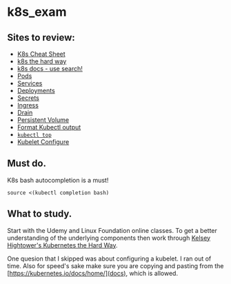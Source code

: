 # k8s_exam

## Sites to review:
 - <a href="https://kubernetes.io/docs/reference/kubectl/cheatsheet/">K8s Cheat Sheet</a>
 - <a href="https://github.com/kelseyhightower/kubernetes-the-hard-way">k8s the hard way</a>
 - <a href="https://kubernetes.io/docs/home/">k8s docs - use search!</a>
 - <a href="https://kubernetes.io/docs/concepts/workloads/pods/pod/">Pods</a>
 - <a href="https://kubernetes.io/docs/concepts/services-networking/service/">Services</a>
 - <a href="https://kubernetes.io/docs/concepts/workloads/controllers/deployment/">Deployments</a>
 - <a href="https://kubernetes.io/docs/concepts/configuration/secret/">Secrets</a>
 - <a href="https://kubernetes.io/docs/concepts/workloads/pods/pod/">Ingress</a>
 - <a href="https://kubernetes.io/docs/tasks/administer-cluster/safely-drain-node/">Drain</a>
 - <a href="https://kubernetes.io/docs/tasks/configure-pod-container/configure-persistent-volume-storage/">Persistent Volume</a>
 - <a href="https://kubernetes.io/docs/reference/kubectl/cheatsheet/#formatting-output">Format Kubectl output</a>
 - <a href="https://kubernetes.io/docs/reference/kubectl/cheatsheet/">`kubectl top`</a>
 - <a href="https://kubernetes.io/docs/tasks/administer-cluster/kubelet-config-file/">Kubelet Configure</a>

## Must do.
K8s bash autocompletion is a must!
```
source <(kubectl completion bash)
```

## What to study.
Start with the Udemy and Linux Foundation online classes. 
To get a better understanding of the underlying components then work through [Kelsey Hightower's Kubernetes the Hard Way](https://github.com/kelseyhightower/kubernetes-the-hard-way).

One quesion that I skipped was about configuring a kubelet. I ran out of time. Also for speed's sake make sure you are copying and pasting from the [https://kubernetes.io/docs/home/](docs), which is allowed. 
